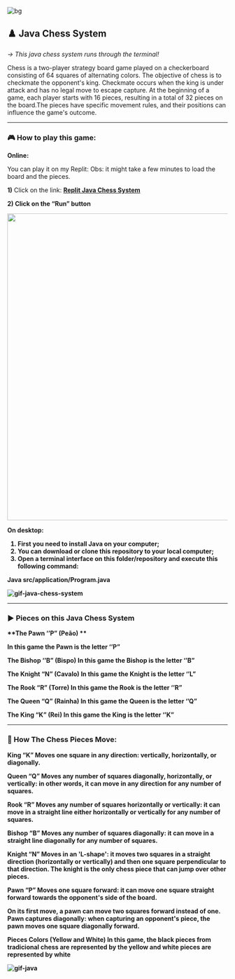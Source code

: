 ![bg](https://github.com/JayCesar/java-chess-system/assets/44206400/9e44647c-0899-47a6-b054-c59eb9507261)

## ♟️ Java Chess System

<p> <i> → This java chess system runs through the terminal! </i></p>

Chess is a two-player strategy board game played on a checkerboard consisting of 64 squares of alternating colors. The objective of chess is to checkmate the opponent's king. Checkmate occurs when the king is under attack and has no legal move to escape capture. At the beginning of a game, each player starts with 16 pieces, resulting in a total of 32 pieces on the board.The pieces have specific movement rules, and their positions can influence the game's outcome.

***

### 🎮 How to play this game:

**Online:**



You can play it on my Replit:
Obs: it might take a few minutes to load the board and the pieces.

<p><b>1)</b> Click on the link: <b><a href="https://replit.com/@JayCesar/java-chess-system"> Replit Java Chess System </a><b> </p>
<p><b> 2)</b> Click on the “Run” button</p>
<img src="https://github.com/JayCesar/java-chess-system/assets/44206400/cfb4944f-4d52-44bd-8691-3f6b68cf840c" width="700px"/>

**On desktop:**
1) First you need to install Java on your computer; 
2) You can download or clone this repository to your local computer; 
3) Open a terminal interface on this folder/repository and execute this following command:

Java src/application/Program.java

![gif-java-chess-system](https://github.com/JayCesar/java-chess-system/assets/44206400/3e61b81c-62fc-45cb-8006-7944b7a3767f)



***

### ▶️ Pieces on this Java Chess System

**The Pawn ‘’P” (Peão) **

In this game the Pawn is the letter ‘’P”

**The Bishop ‘’B” (Bispo)**
In this game the Bishop is the letter ‘’B”

The Knight “N” (Cavalo)
In this game the Knight is the letter ‘’L”

The Rook “R” (Torre)
In this game the Rook is the letter ‘’R”

The Queen “Q” (Rainha)
In this game the Queen is the letter ‘’Q”

The King “K” (Rei)
In this game the King is the letter ‘’K”

***

### 🧠 How The Chess Pieces Move:

King “K”
Moves one square in any direction: vertically, horizontally, or diagonally.

Queen “Q”
Moves any number of squares diagonally, horizontally, or vertically: in other words, it can move in any direction for any number of squares.

Rook “R”
Moves any number of squares horizontally or vertically: it can move in a straight line either horizontally or vertically for any number of squares.

Bishop “B”
Moves any number of squares diagonally: it can move in a straight line diagonally for any number of squares.

Knight “N”
Moves in an 'L-shape': it moves two squares in a straight direction (horizontally or vertically) and then one square perpendicular to that direction. The knight is the only chess piece that can jump over other pieces.

Pawn “P”
Moves one square forward: it can move one square straight forward towards the opponent's side of the board. 

On its first move, a pawn can move two squares forward instead of one.
Pawn captures diagonally: when capturing an opponent's piece, the pawn moves one square diagonally forward.

Pieces Colors (Yellow and White)
In this game, the black pieces from tradicional chess are represented by the yellow and white pieces are represented by white 

![gif-java](https://github.com/JayCesar/java-chess-system/assets/44206400/1cbe5e79-db74-42ef-807e-f91ba7aa325a)










